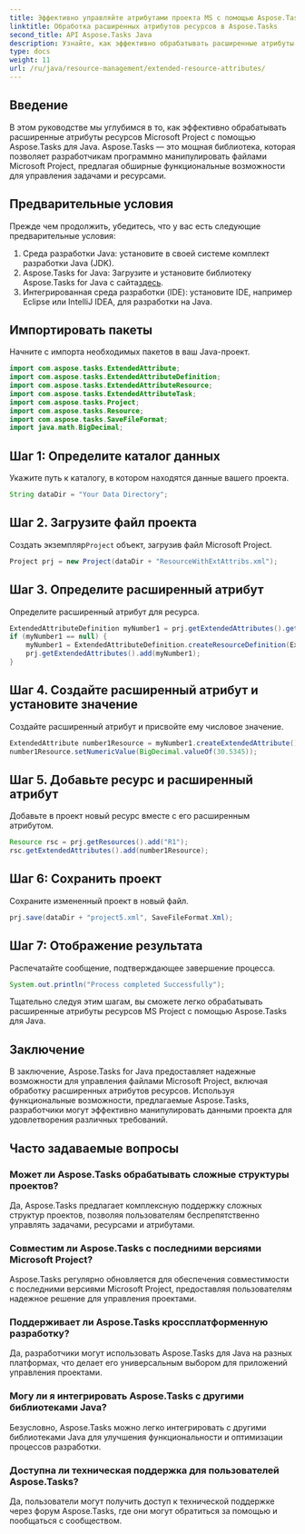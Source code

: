 ```yaml
---
title: Эффективно управляйте атрибутами проекта MS с помощью Aspose.Tasks
linktitle: Обработка расширенных атрибутов ресурсов в Aspose.Tasks
second_title: API Aspose.Tasks Java
description: Узнайте, как эффективно обрабатывать расширенные атрибуты ресурсов Microsoft Project с помощью Aspose.Tasks для Java. Простые шаги и подробное руководство.
type: docs
weight: 11
url: /ru/java/resource-management/extended-resource-attributes/
---
```

## Введение
В этом руководстве мы углубимся в то, как эффективно обрабатывать расширенные атрибуты ресурсов Microsoft Project с помощью Aspose.Tasks для Java. Aspose.Tasks — это мощная библиотека, которая позволяет разработчикам программно манипулировать файлами Microsoft Project, предлагая обширные функциональные возможности для управления задачами и ресурсами.
## Предварительные условия
Прежде чем продолжить, убедитесь, что у вас есть следующие предварительные условия:
1. Среда разработки Java: установите в своей системе комплект разработки Java (JDK).
2.  Aspose.Tasks for Java: Загрузите и установите библиотеку Aspose.Tasks for Java с сайта[здесь](https://releases.aspose.com/tasks/java/).
3. Интегрированная среда разработки (IDE): установите IDE, например Eclipse или IntelliJ IDEA, для разработки на Java.

## Импортировать пакеты
Начните с импорта необходимых пакетов в ваш Java-проект. 
```java
import com.aspose.tasks.ExtendedAttribute;
import com.aspose.tasks.ExtendedAttributeDefinition;
import com.aspose.tasks.ExtendedAttributeResource;
import com.aspose.tasks.ExtendedAttributeTask;
import com.aspose.tasks.Project;
import com.aspose.tasks.Resource;
import com.aspose.tasks.SaveFileFormat;
import java.math.BigDecimal;
```
## Шаг 1: Определите каталог данных
Укажите путь к каталогу, в котором находятся данные вашего проекта.
```java
String dataDir = "Your Data Directory";
```
## Шаг 2. Загрузите файл проекта
 Создать экземпляр`Project` объект, загрузив файл Microsoft Project.
```java
Project prj = new Project(dataDir + "ResourceWithExtAttribs.xml");
```
## Шаг 3. Определите расширенный атрибут
Определите расширенный атрибут для ресурса.
```java
ExtendedAttributeDefinition myNumber1 = prj.getExtendedAttributes().getById((int) ExtendedAttributeTask.Number1);
if (myNumber1 == null) {
    myNumber1 = ExtendedAttributeDefinition.createResourceDefinition(ExtendedAttributeResource.Number1, "Age");
    prj.getExtendedAttributes().add(myNumber1);
}
```
## Шаг 4. Создайте расширенный атрибут и установите значение
Создайте расширенный атрибут и присвойте ему числовое значение.
```java
ExtendedAttribute number1Resource = myNumber1.createExtendedAttribute();
number1Resource.setNumericValue(BigDecimal.valueOf(30.5345));
```
## Шаг 5. Добавьте ресурс и расширенный атрибут
Добавьте в проект новый ресурс вместе с его расширенным атрибутом.
```java
Resource rsc = prj.getResources().add("R1");
rsc.getExtendedAttributes().add(number1Resource);
```
## Шаг 6: Сохранить проект
Сохраните измененный проект в новый файл.
```java
prj.save(dataDir + "project5.xml", SaveFileFormat.Xml);
```
## Шаг 7: Отображение результата
Распечатайте сообщение, подтверждающее завершение процесса.
```java
System.out.println("Process completed Successfully");
```
Тщательно следуя этим шагам, вы сможете легко обрабатывать расширенные атрибуты ресурсов MS Project с помощью Aspose.Tasks для Java.

## Заключение
В заключение, Aspose.Tasks for Java предоставляет надежные возможности для управления файлами Microsoft Project, включая обработку расширенных атрибутов ресурсов. Используя функциональные возможности, предлагаемые Aspose.Tasks, разработчики могут эффективно манипулировать данными проекта для удовлетворения различных требований.
## Часто задаваемые вопросы
### Может ли Aspose.Tasks обрабатывать сложные структуры проектов?
Да, Aspose.Tasks предлагает комплексную поддержку сложных структур проектов, позволяя пользователям беспрепятственно управлять задачами, ресурсами и атрибутами.
### Совместим ли Aspose.Tasks с последними версиями Microsoft Project?
Aspose.Tasks регулярно обновляется для обеспечения совместимости с последними версиями Microsoft Project, предоставляя пользователям надежное решение для управления проектами.
### Поддерживает ли Aspose.Tasks кроссплатформенную разработку?
Да, разработчики могут использовать Aspose.Tasks для Java на разных платформах, что делает его универсальным выбором для приложений управления проектами.
### Могу ли я интегрировать Aspose.Tasks с другими библиотеками Java?
Безусловно, Aspose.Tasks можно легко интегрировать с другими библиотеками Java для улучшения функциональности и оптимизации процессов разработки.
### Доступна ли техническая поддержка для пользователей Aspose.Tasks?
Да, пользователи могут получить доступ к технической поддержке через форум Aspose.Tasks, где они могут обратиться за помощью и пообщаться с сообществом.